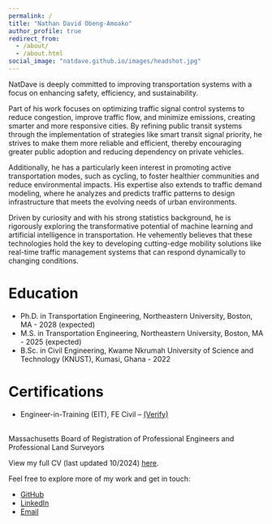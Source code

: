 ```yaml
---
permalink: /
title: "Nathan David Obeng-Amoako"
author_profile: true
redirect_from: 
  - /about/
  - /about.html
social_image: "natdave.github.io/images/headshot.jpg"
---
```

NatDave is deeply committed to improving transportation systems with a focus on enhancing safety, efficiency, and sustainability.

Part of his work focuses on optimizing traffic signal control systems to reduce congestion, improve traffic flow, and minimize emissions, creating smarter and more responsive cities. By refining public transit systems through the implementation of strategies like smart transit signal priority, he strives to make them more reliable and efficient, thereby encouraging greater public adoption and reducing dependency on private vehicles.

Additionally, he has a particularly keen interest in promoting active transportation modes, such as cycling, to foster healthier communities and reduce environmental impacts. His expertise also extends to traffic demand modeling, where he analyzes and predicts traffic patterns to design infrastructure that meets the evolving needs of urban environments.

Driven by curiosity and with his strong statistics background, he is rigorously exploring the transformative potential of machine learning and artificial intelligence in transportation. He vehemently believes that these technologies hold the key to developing cutting-edge mobility solutions like real-time traffic management systems that can respond dynamically to changing conditions.

Education
======
* Ph.D. in Transportation Engineering, Northeastern University, Boston, MA - 2028 (expected)
* M.S. in Transportation Engineering, Northeastern University, Boston, MA - 2025 (expected)
* B.Sc. in Civil Engineering, Kwame Nkrumah University of Science and Technology (KNUST), Kumasi, Ghana - 2022

Certifications
======
*	Engineer-in-Training (EIT), FE Civil – [(Verify)](https://www.credly.com/badges/35f81516-e8ec-40a4-ad6c-beb2d54a2894)
<br>
Massachusetts Board of Registration of Professional Engineers and Professional Land Surveyors

View my full CV (last updated 10/2024) [here](https://natdave.github.io/files/cv.pdf).

Feel free to explore more of my work and get in touch:
- [GitHub](https://github.com/natdave)
- [LinkedIn](https://www.linkedin.com/in/natdave/)
- [Email](mailto:natdave545@gmail.com)
